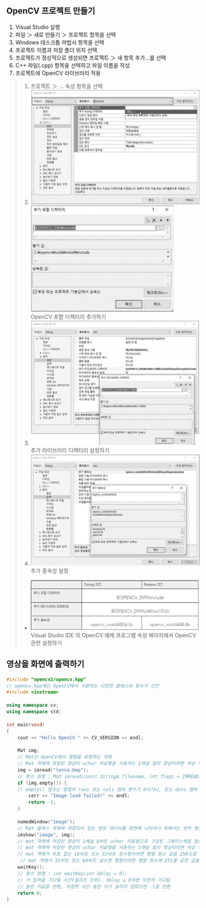 ## OpenCV 프로젝트 만들기
1. Visual Studio 실행 
2. 파일 ＞ 새로 만들기 ＞ 프로젝트 항목을 선택
3. Windows 데스크톱 마법사 항목을 선택
4. 프로젝트 이름과 저장 폴더 위치 선택
5. 프로젝트가 정상적으로 생성되면 프로젝트 ＞ 새 항목 추가…를 선택
6. C++ 파일(.cpp) 항목을 선택하고 파일 이름을 작성 
7. 프로젝트에 OpenCV 라이브러리 적용
> 1. 프로젝트 ＞ ... 속성 항목을 선택
> 2. <img src="./img/OCV004.PNG" /> <br/> <img src="./img/OCV005.PNG" /> <br/> OpenCV 포함 디렉터리 추가하기
> 3. <img src="./img/OCV006.PNG" /> <br/> 추가 라이브러리 디렉터리 설정하기
> 4. <img src="./img/OCV007.PNG" /> <br/> 추가 종속성 설정
> * <img src="./img/OCV008.PNG" /> <br/> Visual Studio IDE 의 OpenCV 예제 프로그램 속성 페이지에서 OpenCV 관련 설정하기

## 영상을 화면에 출력하기
```cpp
#include "opencv2/opencv.hpp"
// opencv.hpp에는 OpenCV에서 사용하는 다양한 클래스와 함수가 선언
#include <iostream>
 
using namespace cv;
using namespace std;

int main(void)
{
	cout << "Hello OpenCV " << CV_VERSION << endl;

	Mat img;
  	// Mat은 OpenCV에서 행렬을 표현하는 객체
  	// Mat 객체에 저장된 영상이 uchar 자료형을 사용하는 3채널 컬러 영상이라면 색상 채널이 파란색(Blue), 녹색(Green), 빨간색(Red) 순서로 되어 있다고 간주하여 색상을 표현
	img = imread("lenna.bmp");
  	// 함수 원형 : Mat imread(const String& filename, int flags = IMREAD_COLOR);
	if (img.empty()) {
  	// empty() 함수는 행렬의 rows 또는 cols 멤버 변수가 0이거나, 또는 data 멤버 변수가 NULL이면 true를 반환
		cerr << "Image load failed!" << endl;
		return -1;
	}

	namedWindow("image");
  	// Mat 클래스 객체에 저장되어 있는 영상 데이터를 화면에 나타내기 위해서는 먼저 영상 출력을 위한 빈 창을 생성
	imshow("image", img);
  	// mat 객체에 저장된 영상이 1채널 8비트 uchar 자료형으로 구성된 그레이스케일 영상이라면 픽셀 값을 그대로 표현
  	// mat 객체에 저장된 영상이 uchar 자료형을 사용하는 3채널 컬러 영상이라면 색상 채널이 파란색(Blue), 녹색(Green), 빨간색(Red) 순서로 되어 있다고 간주하여 색상을 표현
  	// mat 객체가 부호 없는 16비트 또는 32비트 정수형이라면 행렬 원소 값을 256으로 나눈 값을 영상의 밝기 값으로 사용
 	 // mat 객체가 32비트 또는 64비트 실수형 행렬이라면 행렬 원소에 255를 곱한 값을 밝기 값으로 사용
	waitKey();
  	// 함수 원형 : int waitKey(int delay = 0);
  	// 키 입력을 기다릴 시간(밀리초 단위). delay ≤ 0이면 무한히 기다림
  	// 눌린 키값을 반환, 지정한 시간 동안 키가 눌리지 않았으면 -1을 반환
	return 0;
}
```
